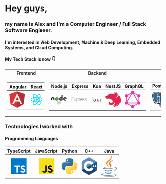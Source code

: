 # Hey guys,

### my name is Alex and I'm a Computer Engineer / Full Stack Software Engineer.
#### I'm interested in Web Development, Machine & Deep Learning, Embedded Systems, and Cloud Computing.

#### My Tech Stack is now 👇

<table>
<tr><th>Frontend </th><th>Backend</th><th>Databases</th></tr>
<tr><td>

|Angular| React |
|--|--
<img src="https://github.com/nik-neg/nik-neg/blob//main/images/angular-icon.svg" alt="drawing" width="50"/> |  <img src="https://github.com/nik-neg/nik-neg/blob//main/images/react.svg" alt="drawing" width="50"/>

</td><td>

Node.js   | Express  | Koa | NestJS   |   GraphQL
|--|--|--|--|--
<img src="https://github.com/nik-neg/nik-neg/blob//main/images/nodejs.svg" alt="drawing" width="50"/> |  <img src="https://github.com/nik-neg/nik-neg/blob//main/images/express.svg" alt="drawing" width="50"/> | <img src="https://github.com/nik-neg/nik-neg/blob//main/images/koa.svg" alt="drawing" width="50"/> | <img src="https://github.com/nik-neg/nik-neg/blob//main/images/nestjs.svg" alt="drawing" width="50"/> | <img src="https://github.com/nik-neg/nik-neg/blob//main/images/graphql.svg" alt="drawing" width="50"/> 
  
</td><td>
  
PostgreSQL | Sequelize | MongoDB | Mongoose
|--|--|--|--|
<img src="https://github.com/nik-neg/nik-neg/blob//main/images/postgresql.svg" alt="drawing" width="50"/> | <img src="https://github.com/nik-neg/nik-neg/blob//main/images/sequelize.svg" alt="drawing" width="50"/> |  <img src="https://github.com/nik-neg/nik-neg/blob//main/images/mongodb.svg" alt="drawing" width="50"/> | <img src="https://github.com/nik-neg/nik-neg/blob//main/images/mongoose.png" alt="drawing" width="50"/> | 

</td></tr> </table>

### Technologies I worked with
#### Programming Languages
TypeScript        | JavaScript      | Python      | C++       | Java
:-------------------------:|:-------------------------:|:-------------------------:|:-------------------------:|:-------------------------:
<img src="https://github.com/nik-neg/nik-neg/blob//main/images/typescript-icon.svg" alt="drawing" width="50"/> |  <img src="https://github.com/nik-neg/nik-neg/blob//main/images/javascript.svg" alt="drawing" width="50"/> | <img src="https://github.com/nik-neg/nik-neg/blob//main/images/python.svg" alt="drawing" width="50"/> | <img src="https://github.com/nik-neg/nik-neg/blob//main/images/c-plusplus.svg" alt="drawing" width="50"/> | <img src="https://github.com/nik-neg/nik-neg/blob//main/images/java.svg" alt="drawing" width="50"/>
